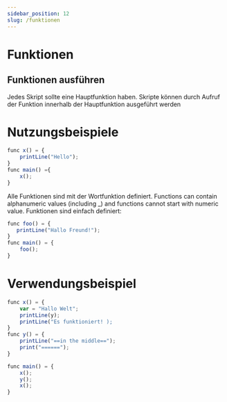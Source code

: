 ```yaml
---
sidebar_position: 12
slug: /funktionen
---
```


# Funktionen

## Funktionen ausführen

Jedes Skript sollte eine Hauptfunktion haben. Skripte können durch Aufruf der Funktion innerhalb der Hauptfunktion ausgeführt werden

# Nutzungsbeispiele

```jsx
func x() = {
    printLine("Hello");
}
func main() ={
    x();
}
```

Alle Funktionen sind mit der Wortfunktion definiert. Functions can contain alphanumeric values (including \_) and functions cannot start with numeric value. Funktionen sind einfach definiert:

```jsx
func foo() = {
   printLine("Hallo Freund!");
}
func main() = {
    foo();
}
```

# Verwendungsbeispiel

```jsx
func x() = {
    var = "Hallo Welt";
    printLine(y);
    printLine("Es funktioniert! );
}
func y() = {
    printLine("==in the middle==");
    print("======");
}

func main() = {
    x();
    y();
    x();
}
```
